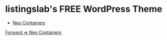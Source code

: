 # listingslab's FREE WordPress Theme

- [Neo Containers](./pages/technical_context.html)

[Forward => Neo Containers](./neo-containers/index.html)